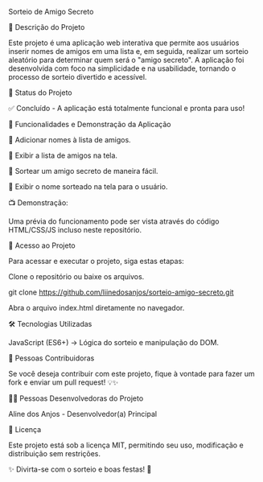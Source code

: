 Sorteio de Amigo Secreto

📌 Descrição do Projeto

Este projeto é uma aplicação web interativa que permite aos usuários inserir nomes de amigos em uma lista e, em seguida, realizar um sorteio aleatório para determinar quem será o "amigo secreto". A aplicação foi desenvolvida com foco na simplicidade e na usabilidade, tornando o processo de sorteio divertido e acessível.

🚀 Status do Projeto

✅ Concluído - A aplicação está totalmente funcional e pronta para uso!

🎯 Funcionalidades e Demonstração da Aplicação

📌 Adicionar nomes à lista de amigos.

📜 Exibir a lista de amigos na tela.

🎲 Sortear um amigo secreto de maneira fácil.

📢 Exibir o nome sorteado na tela para o usuário.

📺 Demonstração:

Uma prévia do funcionamento pode ser vista através do código HTML/CSS/JS incluso neste repositório.

🔗 Acesso ao Projeto

Para acessar e executar o projeto, siga estas etapas:

Clone o repositório ou baixe os arquivos.

git clone https://github.com/liinedosanjos/sorteio-amigo-secreto.git

Abra o arquivo index.html diretamente no navegador.

🛠 Tecnologias Utilizadas

JavaScript (ES6+) → Lógica do sorteio e manipulação do DOM.

👥 Pessoas Contribuidoras

Se você deseja contribuir com este projeto, fique à vontade para fazer um fork e enviar um pull request! 💡✨

👨‍💻 Pessoas Desenvolvedoras do Projeto

Aline dos Anjos - Desenvolvedor(a) Principal

📜 Licença

Este projeto está sob a licença MIT, permitindo seu uso, modificação e distribuição sem restrições.

✨ Divirta-se com o sorteio e boas festas! 🎉
